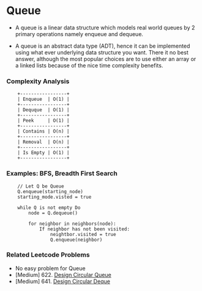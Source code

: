 # Queue

* A queue is a linear data structure which models real world queues by 2 primary operations namely enqueue and dequeue. 

* A queue is an abstract data type (ADT), hence it can be implemented using what ever underlying data structure you want. There it no best answer, although the most popular choices are to use either an array or a linked lists because of the nice time complexity benefits.

### Complexity Analysis

        +-----------------+
        | Enqueue  | O(1) |
        +-----------------+
        | Dequque  | O(1) |
        +-----------------+
        | Peek     | O(1) |
        +-----------------+
        | Contains | O(n) |
        +-----------------+
        | Removal  | O(n) |
        +-----------------+
        | Is Empty | O(1) |
        +-----------------+

### Examples: BFS, Breadth First Search

        // Let Q be Queue
        Q.enqueue(starting_node)
        starting_mode.visted = true

        while Q is not empty Do
            node = Q.dequeue()

            for neighbor in neighbors(node):
                If neighbor has not been visited:
                    neightbor.visited = true
                    Q.enqueue(neighbor)

### Related Leetcode Problems
* No easy problem for Queue
* [Medium]  622. [Design Circular Queue](https://leetcode.com/problems/design-circular-queue/)
* [Medium]  641. [Design Circular Deque](https://leetcode.com/problems/design-circular-deque/)
